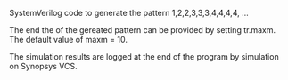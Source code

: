 SystemVerilog code to generate the pattern 1,2,2,3,3,3,4,4,4,4, ... 

The end the of the gereated pattern can be provided by setting tr.maxm. The default value of maxm = 10.

The simulation results are logged at the end of the program by simulation on Synopsys VCS.
